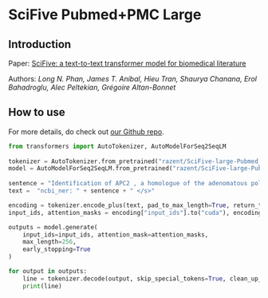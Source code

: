 # SciFive Pubmed+PMC Large

## Introduction
Paper: [SciFive: a text-to-text transformer model for biomedical literature](https://arxiv.org/abs/2106.03598)

Authors: _Long N. Phan, James T. Anibal, Hieu Tran, Shaurya Chanana, Erol Bahadroglu, Alec Peltekian, Grégoire Altan-Bonnet_

## How to use
For more details, do check out [our Github repo](https://github.com/justinphan3110/SciFive). 
```python
from transformers import AutoTokenizer, AutoModelForSeq2SeqLM
​
tokenizer = AutoTokenizer.from_pretrained("razent/SciFive-large-Pubmed_PMC")  
model = AutoModelForSeq2SeqLM.from_pretrained("razent/SciFive-large-Pubmed_PMC")
​
sentence = "Identification of APC2 , a homologue of the adenomatous polyposis coli tumour suppressor ."
text =  "ncbi_ner: " + sentence + " </s>"

encoding = tokenizer.encode_plus(text, pad_to_max_length=True, return_tensors="pt")
input_ids, attention_masks = encoding["input_ids"].to("cuda"), encoding["attention_mask"].to("cuda")

outputs = model.generate(
    input_ids=input_ids, attention_mask=attention_masks,
    max_length=256,
    early_stopping=True
)

for output in outputs:
    line = tokenizer.decode(output, skip_special_tokens=True, clean_up_tokenization_spaces=True)
    print(line)
```